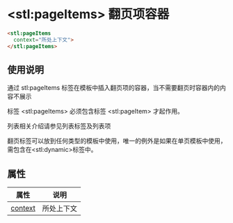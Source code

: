 ﻿# &lt;stl:pageItems&gt; 翻页项容器

```html
<stl:pageItems
  context="所处上下文">
</stl:pageItems>
```

## 使用说明

通过 stl:pageItems 标签在模板中插入翻页项的容器，当不需要翻页时容器内的内容不展示

标签 &lt;stl:pageItems&gt; 必须包含标签 &lt;stl:pageItem&gt; 才起作用。

列表相关介绍请参见列表标签及列表项

翻页标签可以放到任何类型的模板中使用，唯一的例外是如果在单页模板中使用，需包含在&lt;stl:dynamic&gt;标签中。

## 属性

| 属性                                       | 说明       |
| ------------------------------------------ | ---------- |
| [context](pageItems/attributes?id=context) | 所处上下文 |